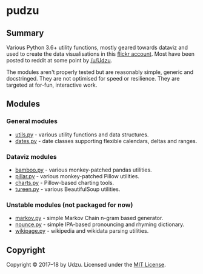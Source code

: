 # pudzu

## Summary

Various Python 3.6+ utility functions, mostly geared towards dataviz and used to create the data visualisations in this [flickr account](https://www.flickr.com/photos/zarfo/albums). Most have been posted to reddit at some point by [/u/Udzu](https://www.reddit.com/user/Udzu/).

The modules aren't properly tested but are reasonably simple, generic and docstringed. They are not optimised for speed or resilience. They are targeted at for-fun, interactive work.

## Modules

### General modules
- [utils.py](utils.md) - various utility functions and data structures.
- [dates.py](dates.md) - date classes supporting flexible calendars, deltas and ranges.

### Dataviz modules
- [bamboo.py](bamboo.md) - various monkey-patched pandas utilities.
- [pillar.py](pillar.md) - various monkey-patched Pillow utilities.
- [charts.py](charts.md) - Pillow-based charting tools.
- [tureen.py](tureen.md) - various BeautifulSoup utilities.

### Unstable modules (not packaged for now)
- [markov.py](markov.md) - simple Markov Chain n-gram based generator.
- [nounce.py](nounce.md) - simple IPA-based pronouncing and rhyming dictionary.
- [wikipage.py](wikipage.md) - wikipedia and wikidata parsing utilities.

## Copyright

Copyright © 2017–18 by Udzu. Licensed under the [MIT License](LICENSE).

